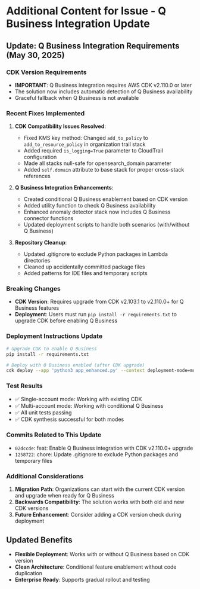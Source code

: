 # Additional Content for Issue - Q Business Integration Update

## Update: Q Business Integration Requirements (May 30, 2025)

### CDK Version Requirements
- **IMPORTANT**: Q Business integration requires AWS CDK v2.110.0 or later
- The solution now includes automatic detection of Q Business availability
- Graceful fallback when Q Business is not available

### Recent Fixes Implemented
1. **CDK Compatibility Issues Resolved**:
   - Fixed KMS key method: Changed `add_to_policy` to `add_to_resource_policy` in organization trail stack
   - Added required `is_logging=True` parameter to CloudTrail configuration
   - Made all stacks null-safe for opensearch_domain parameter
   - Added `self.domain` attribute to base stack for proper cross-stack references

2. **Q Business Integration Enhancements**:
   - Created conditional Q Business enablement based on CDK version
   - Added utility function to check Q Business availability
   - Enhanced anomaly detector stack now includes Q Business connector functions
   - Updated deployment scripts to handle both scenarios (with/without Q Business)

3. **Repository Cleanup**:
   - Updated .gitignore to exclude Python packages in Lambda directories
   - Cleaned up accidentally committed package files
   - Added patterns for IDE files and temporary scripts

### Breaking Changes
- **CDK Version**: Requires upgrade from CDK v2.103.1 to v2.110.0+ for Q Business features
- **Deployment**: Users must run `pip install -r requirements.txt` to upgrade CDK before enabling Q Business

### Deployment Instructions Update
```bash
# Upgrade CDK to enable Q Business
pip install -r requirements.txt

# Deploy with Q Business enabled (after CDK upgrade)
cdk deploy --app 'python3 app_enhanced.py' --context deployment-mode=multi-account --all
```

### Test Results
- ✅ Single-account mode: Working with existing CDK
- ✅ Multi-account mode: Working with conditional Q Business
- ✅ All unit tests passing
- ✅ CDK synthesis successful for both modes

### Commits Related to This Update
- `02dccde`: feat: Enable Q Business integration with CDK v2.110.0+ upgrade
- `1258722`: chore: Update .gitignore to exclude Python packages and temporary files

### Additional Considerations
1. **Migration Path**: Organizations can start with the current CDK version and upgrade when ready for Q Business
2. **Backwards Compatibility**: The solution works with both old and new CDK versions
3. **Future Enhancement**: Consider adding a CDK version check during deployment

## Updated Benefits
- **Flexible Deployment**: Works with or without Q Business based on CDK version
- **Clean Architecture**: Conditional feature enablement without code duplication
- **Enterprise Ready**: Supports gradual rollout and testing
